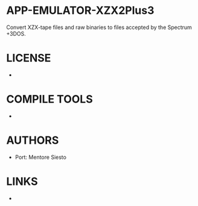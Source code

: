 APP-EMULATOR-XZX2Plus3
======================

Convert XZX-tape files and raw binaries to files accepted by the Spectrum +3DOS.

LICENSE
===============
* 

COMPILE TOOLS
===============
* 

AUTHORS
===============
* Port: Mentore Siesto

LINKS
===============
* 
